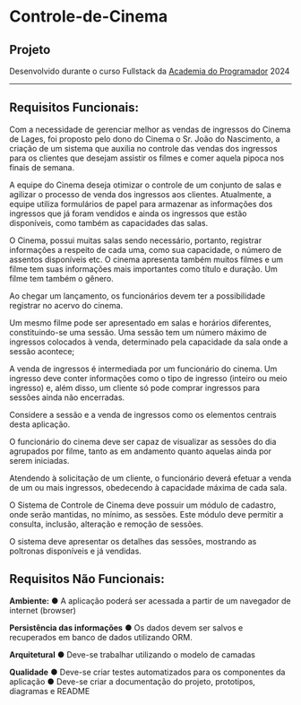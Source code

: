 # Controle-de-Cinema

## Projeto

Desenvolvido durante o curso Fullstack da [Academia do Programador](https://www.academiadoprogramador.net) 2024

---
## Requisitos Funcionais:

Com a necessidade de gerenciar melhor as vendas de ingressos do Cinema de Lages, foi proposto pelo dono do Cinema o Sr. João do Nascimento, a criação de um sistema que auxilia no controle das vendas dos ingressos para os clientes que desejam assistir os filmes e comer aquela pipoca nos finais de semana. 

A equipe do Cinema deseja otimizar o controle de um conjunto de salas e agilizar o processo de venda dos ingressos aos clientes. Atualmente, a equipe utiliza formulários de papel para armazenar as informações dos ingressos que já foram
vendidos e ainda os ingressos que estão disponíveis, como também as capacidades das salas. 

O Cinema, possui muitas salas sendo necessário, portanto, registrar informações a respeito de cada uma, como sua capacidade, o número de assentos disponíveis etc. O cinema apresenta também muitos filmes e um filme tem suas
informações mais importantes como título e duração. Um filme tem também o gênero.

Ao chegar um lançamento, os funcionários devem ter a possibilidade registrar no acervo do cinema.

Um mesmo filme pode ser apresentado em salas e horários diferentes, constituindo-se uma sessão. Uma sessão tem um número máximo de ingressos colocados à venda, determinado pela capacidade da sala onde a sessão acontece;

A venda de ingressos é intermediada por um funcionário do cinema. Um ingresso deve conter informações como o tipo de ingresso (inteiro ou meio ingresso) e, além disso, um cliente só pode comprar ingressos para sessões ainda não
encerradas.

Considere a sessão e a venda de ingressos como os elementos centrais desta aplicação.

O funcionário do cinema deve ser capaz de visualizar as sessões do dia agrupados por filme, tanto as em andamento quanto aquelas ainda por serem iniciadas.

Atendendo à solicitação de um cliente, o funcionário deverá efetuar a venda de um ou mais ingressos, obedecendo à capacidade máxima de cada sala.

O Sistema de Controle de Cinema deve possuir um módulo de cadastro, onde serão mantidas, no mínimo, as sessões. Este módulo deve permitir a consulta, inclusão, alteração e remoção de sessões.

O sistema deve apresentar os detalhes das sessões, mostrando as poltronas disponíveis e já vendidas.

## Requisitos Não Funcionais:

**Ambiente:**
● A aplicação poderá ser acessada a partir de um navegador de internet (browser)

**Persistência das informações**
● Os dados devem ser salvos e recuperados em banco de dados utilizando ORM.

**Arquitetural**
● Deve-se trabalhar utilizando o modelo de camadas

**Qualidade**
● Deve-se criar testes automatizados para os componentes da aplicação
● Deve-se criar a documentação do projeto, prototipos, diagramas e README

